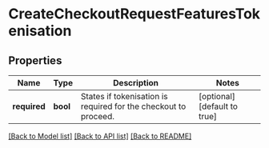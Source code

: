 # CreateCheckoutRequestFeaturesTokenisation

## Properties
Name | Type | Description | Notes
------------ | ------------- | ------------- | -------------
**required** | **bool** | States if tokenisation is required for the checkout to proceed. | [optional] [default to true]

[[Back to Model list]](../README.md#documentation-for-models) [[Back to API list]](../README.md#documentation-for-api-endpoints) [[Back to README]](../README.md)


